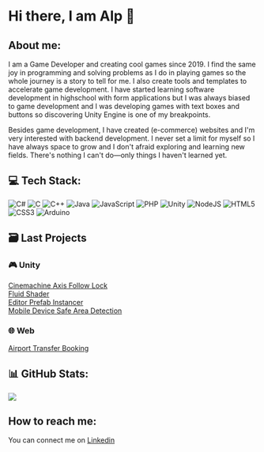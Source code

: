 # Hi there, I am Alp 👾

## About me:

<p>
  I am a Game Developer and creating cool games since 2019. I find the same joy in programming and solving problems as I do in playing games so the whole journey is a story to tell for me. I also create tools and templates to accelerate game development. I have started learning software development in highschool with form applications but I was always biased to game development and I was developing games with text boxes and buttons so discovering Unity Engine is one of my breakpoints. 
  
  Besides game development, I have created (e-commerce) websites and I'm very interested with backend development. I never set a limit for myself so I have always space to grow and I don't afraid exploring and learning new fields. There's nothing I can't do—only things I haven't learned yet.
</p>

## 💻 Tech Stack:
![C#](https://img.shields.io/badge/c%23-%23239120.svg?style=for-the-badge&logo=csharp&logoColor=white) ![C](https://img.shields.io/badge/c-%2300599C.svg?style=for-the-badge&logo=c&logoColor=white) ![C++](https://img.shields.io/badge/c++-%2300599C.svg?style=for-the-badge&logo=c%2B%2B&logoColor=white) ![Java](https://img.shields.io/badge/java-%23ED8B00.svg?style=for-the-badge&logo=openjdk&logoColor=white) ![JavaScript](https://img.shields.io/badge/javascript-%23323330.svg?style=for-the-badge&logo=javascript&logoColor=%23F7DF1E) ![PHP](https://img.shields.io/badge/php-%23777BB4.svg?style=for-the-badge&logo=php&logoColor=white) ![Unity](https://img.shields.io/badge/unity-%23000000.svg?style=for-the-badge&logo=unity&logoColor=white) ![NodeJS](https://img.shields.io/badge/node.js-6DA55F?style=for-the-badge&logo=node.js&logoColor=white) ![HTML5](https://img.shields.io/badge/html5-%23E34F26.svg?style=for-the-badge&logo=html5&logoColor=white) ![CSS3](https://img.shields.io/badge/css3-%231572B6.svg?style=for-the-badge&logo=css3&logoColor=white) ![Arduino](https://img.shields.io/badge/-Arduino-00979D?style=for-the-badge&logo=Arduino&logoColor=white)

## 🗃️ Last Projects

### 🎮 Unity

[Cinemachine Axis Follow Lock](https://github.com/kureysalp/Lock-Cinemachine-Follow) </br>
[Fluid Shader](https://github.com/kureysalp/Fluid-Shader) </br>
[Editor Prefab Instancer](https://github.com/kureysalp/unity-prefab-instancer) </br>
[Mobile Device Safe Area Detection](https://github.com/kureysalp/unity-safe-area-detection) </br>

### 🌐 Web
[Airport Transfer Booking](https://github.com/kureysalp/Airport-Transfer-Booking)

## 📊 GitHub Stats:
![](https://github-readme-stats.vercel.app/api/top-langs/?username=kureysalp&theme=dark&hide_border=false&include_all_commits=false&count_private=false&layout=compact)

## How to reach me:

You can connect me on [Linkedin](https://www.linkedin.com/in/kureysalp/)</br>
